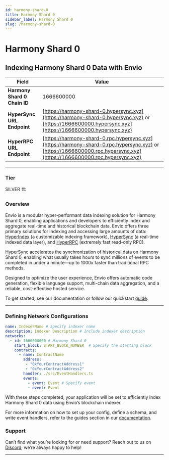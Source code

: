 ```yaml
---
id: harmony-shard-0
title: Harmony Shard 0
sidebar_label: Harmony Shard 0
slug: /harmony-shard-0
---
```


# Harmony Shard 0

## Indexing Harmony Shard 0 Data with Envio

| **Field**                     | **Value**                                                                                          |
|-------------------------------|----------------------------------------------------------------------------------------------------|
| **Harmony Shard 0 Chain ID**     | 1666600000                                                                                            |
| **HyperSync URL Endpoint**    | [https://harmony-shard-0.hypersync.xyz](https://harmony-shard-0.hypersync.xyz) or [https://1666600000.hypersync.xyz](https://1666600000.hypersync.xyz) |
| **HyperRPC URL Endpoint**     | [https://harmony-shard-0.rpc.hypersync.xyz](https://harmony-shard-0.rpc.hypersync.xyz) or [https://1666600000.rpc.hypersync.xyz](https://1666600000.rpc.hypersync.xyz) |

---

### Tier

SILVER 🏗️

### Overview

Envio is a modular hyper-performant data indexing solution for Harmony Shard 0, enabling applications and developers to efficiently index and aggregate real-time and historical blockchain data. Envio offers three primary solutions for indexing and accessing large amounts of data: [HyperIndex](/docs/HyperIndex/overview) (a customizable indexing framework), [HyperSync](/docs/HyperSync/overview) (a real-time indexed data layer), and [HyperRPC](/docs/HyperSync/overview-hyperrpc) (extremely fast read-only RPC).

HyperSync accelerates the synchronization of historical data on Harmony Shard 0, enabling what usually takes hours to sync millions of events to be completed in under a minute—up to 1000x faster than traditional RPC methods.

Designed to optimize the user experience, Envio offers automatic code generation, flexible language support, multi-chain data aggregation, and a reliable, cost-effective hosted service.

To get started, see our documentation or follow our quickstart [guide](/docs/HyperIndex/contract-import).

---

### Defining Network Configurations

```yaml
name: IndexerName # Specify indexer name
description: Indexer Description # Include indexer description
networks:
  - id: 1666600000 # Harmony Shard 0  
    start_block: START_BLOCK_NUMBER  # Specify the starting block
    contracts:
      - name: ContractName
        address:
         - "0xYourContractAddress1"
         - "0xYourContractAddress2"
        handler: ./src/EventHandlers.ts
        events:
          - event: Event # Specify event
          - event: Event
```

With these steps completed, your application will be set to efficiently index Harmony Shard 0 data using Envio’s blockchain indexer.

For more information on how to set up your config, define a schema, and write event handlers, refer to the guides section in our [documentation](/docs/HyperIndex/configuration-file).

### Support

Can’t find what you’re looking for or need support? Reach out to us on [Discord](https://discord.com/invite/Q9qt8gZ2fX); we’re always happy to help!

---
